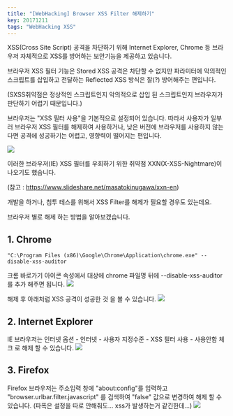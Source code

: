 ```yaml
---
title: "[WebHacking] Browser XSS Filter 해제하기"
key: 20171211
tags: "WebHacking XSS"
---
```


XSS(Cross Site Script) 공격을 차단하기 위해 Internet Explorer, Chrome 등 브라우저 자체적으로 XSS를 방어하는 보안기능을 제공하고 있습니다.

브라우저 XSS 필터 기능은 Stored XSS 공격은 차단할 수 없지만 파라미터에 악의적인 스크립트를 삽입하고 전달하는 Reflected XSS 방식은 잘(?) 방어해주는 편입니다.

(SXSS취약점은 정상적인 스크립트인지 악의적으로 삽입 된 스크립트인지 브라우저가 판단하기 어렵기 때문입니다.)

브라우저는 "XSS 필터 사용"을 기본적으로 설정되어 있습니다. 따라서 사용자가 일부러 브라우저 XSS 필터를 해제하여 사용하거나, 낮은 버전에 브라우저를 사용하지 않는다면 공격에 성공하기는 어렵고, 영향력이 떨어지는 편입니다.

![](https://t1.daumcdn.net/cfile/tistory/99C0DF435AA78C7722)





이러한 브라우저(IE) XSS 필터를 우회하기 위한 취약점 XXN(X-XSS-Nightmare)이 나오기도 했습니다.

(참고 : https://www.slideshare.net/masatokinugawa/xxn-en)



개발을 하거나, 침투 테스를 위해서 XSS Filter를 해제가 필요할 경우도 있는데요.

브라우저 별로 해제 하는 방법을 알아보겠습니다.



## 1. Chrome
```
"C:\Program Files (x86)\Google\Chrome\Application\chrome.exe" --disable-xss-auditor
```

크롬 바로가기 아이콘 속성에서 대상에 chrome 파일명 뒤에  --disable-xss-auditor를 추가 해주면 됩니다.
![](https://t1.daumcdn.net/cfile/tistory/9930A24B5AA792E207)


해제 후 아래처럼 XSS 공격이 성공한 것 을 볼 수 있습니다.
![](https://t1.daumcdn.net/cfile/tistory/991B9B475AA7932625)


## 2. Internet Explorer
IE 브라우저는 인터넷 옵션 - 인터넷 - 사용자 지정수준 - XSS 필터 사용 - 사용안함 체크 로 해제 할 수 있습니다.
![](https://t1.daumcdn.net/cfile/tistory/9933624A5AA792CA03)


## 3. Firefox
Firefox 브라우저는 주소입력 창에 "about:config"를 입력하고 "browser.urlbar.filter.javascript" 를 검색하여 "false" 값으로 변경하여 해제 할 수 있습니다. (파폭은 설정을 따로 안해줘도... xss가 발생하는거 같긴한데...)
![](https://t1.daumcdn.net/cfile/tistory/995611415AA9E39609)

